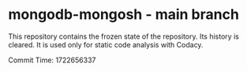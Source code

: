 # mongodb-mongosh - main branch

This repository contains the frozen state of the repository.
Its history is cleared. It is used only for static code
analysis with Codacy.

Commit Time: 1722656337